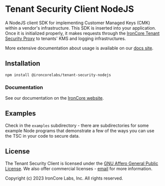 # Tenant Security Client NodeJS

A NodeJS client SDK for implementing Customer Managed Keys (CMK) within a vendor's infrastructure.
This SDK is inserted into your application. Once it is initialized properly, it makes requests through the
[IronCore Tenant Security Proxy](https://gcr.io/ironcore-images/tenant-security-proxy) to tenants' KMS and logging infrastructures.

More extensive documentation about usage is available on our [docs site](https://ironcorelabs.com/docs/saas-shield/tenant-security-client/overview/).

## Installation

```
npm install @ironcorelabs/tenant-security-nodejs
```

### Documentation

See our documentation on the [IronCore website](http://ironcorelabs.com/docs/saas-shield/tenant-security-client/node-sdk/).

## Examples

Check in the `examples` subdirectory - there are subdirectories for some example Node programs that demonstrate a few of the ways you can use the TSC in your code to secure data.

## License

The Tenant Security Client is licensed under the [GNU Affero General Public License](https://github.com/IronCoreLabs/ironoxide/blob/main/LICENSE). We also offer commercial licenses - [email](mailto:info@ironcorelabs.com) for more information.

Copyright (c) 2023 IronCore Labs, Inc. All rights reserved.
